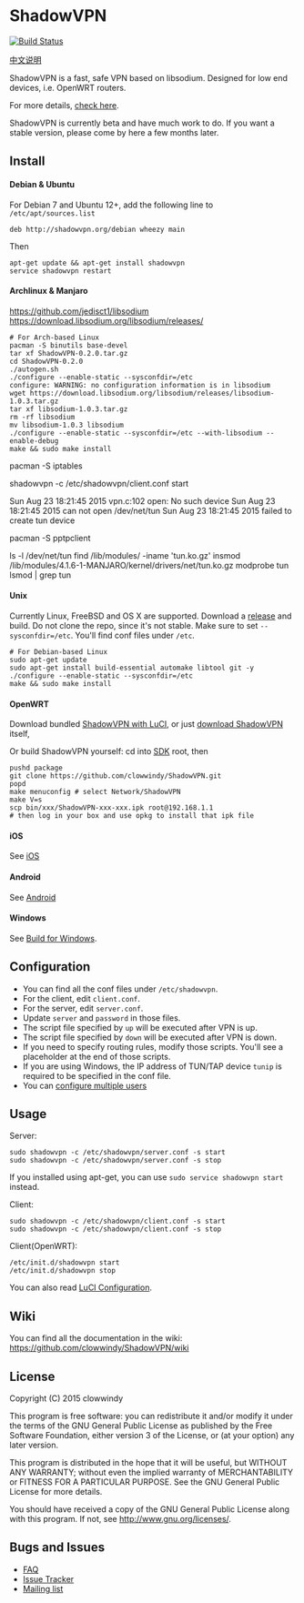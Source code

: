 ShadowVPN
=========

[![Build Status]][Travis CI]

[中文说明][Chinese Readme]

ShadowVPN is a fast, safe VPN based on libsodium. Designed for low end
devices, i.e. OpenWRT routers.

For more details, [check here][Compare].

ShadowVPN is currently beta and have much work to do. If you want a stable version, 
please come by here a few months later.

Install
-------

#### Debian & Ubuntu

For Debian 7 and Ubuntu 12+, add the following line to `/etc/apt/sources.list`

    deb http://shadowvpn.org/debian wheezy main

Then

    apt-get update && apt-get install shadowvpn
    service shadowvpn restart

#### Archlinux & Manjaro

https://github.com/jedisct1/libsodium
https://download.libsodium.org/libsodium/releases/

    # For Arch-based Linux
    pacman -S binutils base-devel
    tar xf ShadowVPN-0.2.0.tar.gz
    cd ShadowVPN-0.2.0
    ./autogen.sh
    ./configure --enable-static --sysconfdir=/etc
    configure: WARNING: no configuration information is in libsodium
    wget https://download.libsodium.org/libsodium/releases/libsodium-1.0.3.tar.gz
    tar xf libsodium-1.0.3.tar.gz
    rm -rf libsodium
    mv libsodium-1.0.3 libsodium
    ./configure --enable-static --sysconfdir=/etc --with-libsodium --enable-debug
    make && sudo make install


pacman -S iptables

shadowvpn -c /etc/shadowvpn/client.conf start

Sun Aug 23 18:21:45 2015 vpn.c:102 open: No such device
Sun Aug 23 18:21:45 2015 can not open /dev/net/tun
Sun Aug 23 18:21:45 2015 failed to create tun device


pacman -S pptpclient

ls -l /dev/net/tun
find /lib/modules/ -iname 'tun.ko.gz'
insmod /lib/modules/4.1.6-1-MANJARO/kernel/drivers/net/tun.ko.gz
modprobe tun
lsmod | grep tun

#### Unix

Currently Linux, FreeBSD and OS X are supported.
Download a [release] and build. Do not clone the repo, since it's not stable.
Make sure to set `--sysconfdir=/etc`. You'll find conf files under `/etc`.

    # For Debian-based Linux
    sudo apt-get update
    sudo apt-get install build-essential automake libtool git -y
    ./configure --enable-static --sysconfdir=/etc
    make && sudo make install

#### OpenWRT

Download bundled [ShadowVPN with LuCI], or just [download ShadowVPN] itself,

Or build ShadowVPN yourself: cd into [SDK] root, then

    pushd package
    git clone https://github.com/clowwindy/ShadowVPN.git
    popd
    make menuconfig # select Network/ShadowVPN
    make V=s
    scp bin/xxx/ShadowVPN-xxx-xxx.ipk root@192.168.1.1
    # then log in your box and use opkg to install that ipk file

#### iOS

See [iOS]

#### Android

See [Android]

#### Windows

See [Build for Windows].

Configuration
-------------

- You can find all the conf files under `/etc/shadowvpn`.
- For the client, edit `client.conf`.
- For the server, edit `server.conf`.
- Update `server` and `password` in those files.
- The script file specified by `up` will be executed after VPN is up.
- The script file specified by `down` will be executed after VPN is down.
- If you need to specify routing rules, modify those scripts. You'll see a
placeholder at the end of those scripts.
- If you are using Windows, the IP address of TUN/TAP device `tunip` is
required to be specified in the conf file.
- You can [configure multiple users](https://github.com/clowwindy/ShadowVPN/wiki/Configure-Multiple-Users)


Usage
-----

Server:

    sudo shadowvpn -c /etc/shadowvpn/server.conf -s start
    sudo shadowvpn -c /etc/shadowvpn/server.conf -s stop

If you installed using apt-get, you can use `sudo service shadowvpn start` instead.

Client:

    sudo shadowvpn -c /etc/shadowvpn/client.conf -s start
    sudo shadowvpn -c /etc/shadowvpn/client.conf -s stop

Client(OpenWRT):

    /etc/init.d/shadowvpn start
    /etc/init.d/shadowvpn stop

You can also read [LuCI Configuration].

Wiki
----

You can find all the documentation in the wiki:
https://github.com/clowwindy/ShadowVPN/wiki

License
-------

Copyright (C) 2015 clowwindy

This program is free software: you can redistribute it and/or modify
it under the terms of the GNU General Public License as published by
the Free Software Foundation, either version 3 of the License, or
(at your option) any later version.

This program is distributed in the hope that it will be useful,
but WITHOUT ANY WARRANTY; without even the implied warranty of
MERCHANTABILITY or FITNESS FOR A PARTICULAR PURPOSE.  See the
GNU General Public License for more details.

You should have received a copy of the GNU General Public License
along with this program.  If not, see <http://www.gnu.org/licenses/>.

Bugs and Issues
----------------

- [FAQ]
- [Issue Tracker]
- [Mailing list]


[Android]:              https://github.com/clowwindy/ShadowVPNAndroid
[Build Status]:         https://travis-ci.org/clowwindy/ShadowVPN.svg?branch=master
[Build deb Package]:    https://github.com/clowwindy/ShadowVPN/wiki/Building-deb-Package
[Build for Windows]:    https://github.com/clowwindy/ShadowVPN/wiki/Build-for-Windows
[Compare]:              https://github.com/clowwindy/ShadowVPN/wiki/Compared-to-Shadowsocks-and-OpenVPN
[Chinese Readme]:       https://github.com/clowwindy/ShadowVPN/wiki/ShadowVPN-%E4%BD%BF%E7%94%A8%E8%AF%B4%E6%98%8E
[download ShadowVPN]:   https://github.com/clowwindy/ShadowVPN/releases
[FAQ]:                  https://github.com/clowwindy/ShadowVPN/wiki/FAQ
[iOS]:                  https://github.com/clowwindy/ShadowVPNiOS
[Issue Tracker]:        https://github.com/clowwindy/ShadowVPN/issues?state=open
[LuCI Configuration]:   https://github.com/clowwindy/ShadowVPN/wiki/Configure-Via-LuCI-on-OpenWRT
[Mailing list]:         http://groups.google.com/group/shadowsocks
[release]:              https://github.com/clowwindy/ShadowVPN/releases
[SDK]:                  http://wiki.openwrt.org/doc/howto/obtain.firmware.sdk
[ShadowVPN with LuCI]:  https://github.com/aa65535/openwrt-shadowvpn
[Travis CI]:            https://travis-ci.org/clowwindy/ShadowVPN

